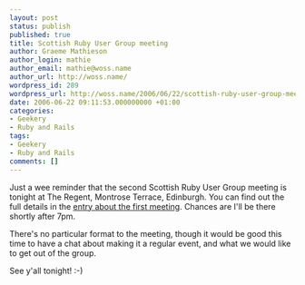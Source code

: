 ```yaml
---
layout: post
status: publish
published: true
title: Scottish Ruby User Group meeting
author: Graeme Mathieson
author_login: mathie
author_email: mathie@woss.name
author_url: http://woss.name/
wordpress_id: 289
wordpress_url: http://woss.name/2006/06/22/scottish-ruby-user-group-meeting/
date: 2006-06-22 09:11:53.000000000 +01:00
categories:
- Geekery
- Ruby and Rails
tags:
- Geekery
- Ruby and Rails
comments: []
---
```

Just a wee reminder that the second Scottish Ruby User Group meeting is
tonight at The Regent, Montrose Terrace, Edinburgh. You can find out the full
details in the [entry about the first
meeting](http:&#47;&#47;woss.name&#47;2006&#47;05&#47;11&#47;scottish-ruby-user-group&#47;). Chances are
I'll be there shortly after 7pm.

There's no particular format to the meeting, though it would be good this time to have a chat about making it a regular event, and what we would like to get out of the group.

See y'all tonight! :-)
